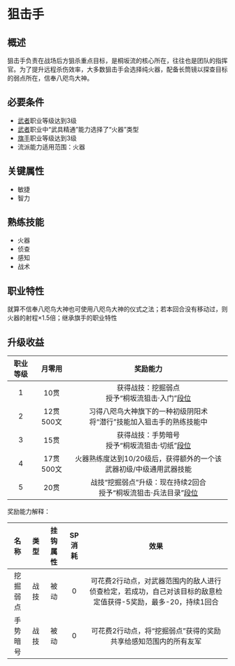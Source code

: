 # 狙击手

## 概述

狙击手负责在战场后方狙杀重点目标，是桐坂流的核心所在，往往也是团队的指挥官。为了提升远程杀伤效率，大多数狙击手会选择纯火器，配备长筒镜以探查目标的弱点所在，信奉八咫鸟大神。

## 必要条件

* <a href="../../../basicJob/Warrior" target="_blank">武者</a>职业等级达到3级
* <a href="../../../basicJob/Warrior" target="_blank">武者</a>职业中“武具精通”能力选择了“火器”类型
* <a href="../../../basicJob/Standard-bearer" target="_blank">旗手</a>职业等级达到3级
* 流派能力适用范围：火器

## 关键属性

* 敏捷
* 智力

## 熟练技能

* 火器
* 侦查
* 感知
* 战术
  
## 职业特性

就算不信奉八咫鸟大神也可使用八咫鸟大神的仪式之法；若本回合没有移动过，则火器的射程×1.5倍；继承旗手的职业特性

## 升级收益

职业等级|月零用|奖励能力
:--:|:--:|:--:
1|10贯|获得战技：挖掘弱点<br>授予“桐坂流狙击·入门”<a href="../../dan" target="_blank">段位</a>
2|12贯500文|习得八咫鸟大神旗下的一种初级阴阳术<br>将“潜行”技能加入狙击手的熟练技能中
3|15贯|获得战技：手势暗号<br>授予“桐坂流狙击·切纸”<a href="../../dan" target="_blank">段位</a>
4|17贯500文|火器熟练度达到10/20级后，获得额外的一个该武器初级/中级通用武器技能
5|20贯|战技“挖掘弱点”升级：现在持续2回合<br>授予“桐坂流狙击·兵法目录”<a href="../../dan" target="_blank">段位</a>

奖励能力解释：

名称|类型|挂钩属性|SP消耗|效果
:--:|:--:|:--:|:--:|:--:
挖掘弱点|战技|被动|0|可花费2行动点，对武器范围内的敌人进行侦查检定，若成功，自己对该目标的敌意检定值获得-5奖励，最多-20，持续1回合
手势暗号|战技|被动|0|可花费2行动点，将“挖掘弱点”获得的奖励共享给感知范围内的所有友军